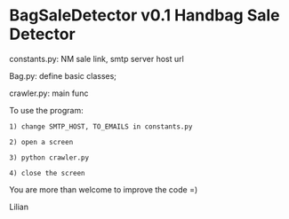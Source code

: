 BagSaleDetector v0.1
Handbag Sale Detector
===============

constants.py: NM sale link, smtp server host url

Bag.py: define basic classes;

crawler.py: main func

To use the program:

    1) change SMTP_HOST, TO_EMAILS in constants.py

    2) open a screen

    3) python crawler.py

    4) close the screen

You are more than welcome to improve the code =)

Lilian

